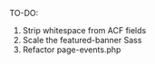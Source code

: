 TO-DO:

1) Strip whitespace from ACF fields
2) Scale the featured-banner Sass
3) Refactor page-events.php